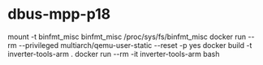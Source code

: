 # dbus-mpp-p18

mount -t binfmt_misc binfmt_misc /proc/sys/fs/binfmt_misc
docker run --rm --privileged multiarch/qemu-user-static --reset -p yes
docker build -t inverter-tools-arm .
docker run --rm -it inverter-tools-arm   bash
